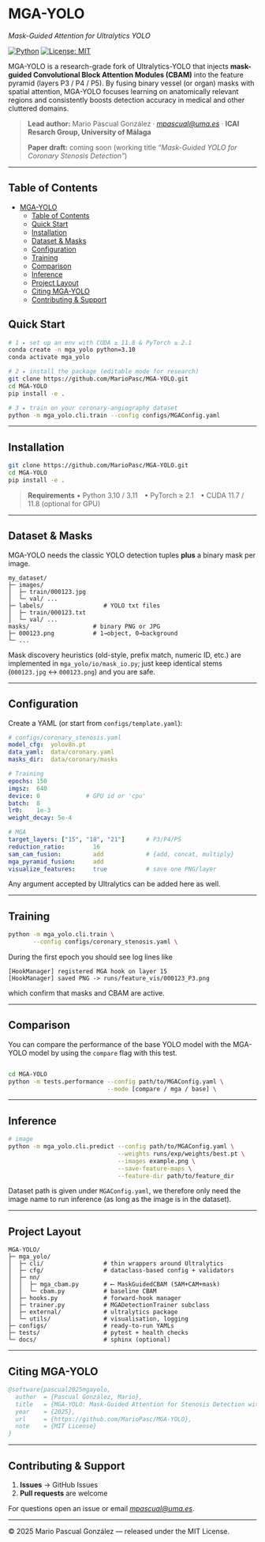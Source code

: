 # MGA-YOLO 

*Mask-Guided Attention for Ultralytics YOLO*

[![Python](https://img.shields.io/badge/python-3.10%20|%203.11-blue)](https://www.python.org/)
[![License: MIT](https://img.shields.io/badge/License-MIT-yellow.svg)](LICENSE)

MGA-YOLO is a research-grade fork of Ultralytics-YOLO that injects **mask-guided Convolutional Block Attention Modules (CBAM)** into the feature pyramid (layers P3 / P4 / P5). By fusing binary vessel (or organ) masks with spatial attention, MGA-YOLO focuses learning on anatomically relevant regions and consistently boosts detection accuracy in medical and other cluttered domains.

> **Lead author:** Mario Pascual González · *[mpascual@uma.es](mailto:mpascual@uma.es)* · **ICAI Resarch Group, University of Málaga**
> 
> **Paper draft:** coming soon (working title *“Mask-Guided YOLO for Coronary Stenosis Detection”*)

---

## Table of Contents

- [MGA-YOLO](#mga-yolo)
  - [Table of Contents](#table-of-contents)
  - [Quick Start](#quick-start)
  - [Installation](#installation)
  - [Dataset \& Masks](#dataset--masks)
  - [Configuration](#configuration)
  - [Training](#training)
  - [Comparison](#comparison)
  - [Inference](#inference)
  - [Project Layout](#project-layout)
  - [Citing MGA-YOLO](#citing-mga-yolo)
  - [Contributing \& Support](#contributing--support)


## Quick Start

```bash
# 1 ▸ set up an env with CUDA ≥ 11.8 & PyTorch ≥ 2.1
conda create -n mga_yolo python=3.10
conda activate mga_yolo

# 2 ▸ install the package (editable mode for research)
git clone https://github.com/MarioPasc/MGA-YOLO.git
cd MGA-YOLO
pip install -e .

# 3 ▸ train on your coronary-angiography dataset
python -m mga_yolo.cli.train --config configs/MGAConfig.yaml
```

---

## Installation

```bash
git clone https://github.com/MarioPasc/MGA-YOLO.git
cd MGA-YOLO
pip install -e .
```

> **Requirements**
> • Python 3.10 / 3.11 • PyTorch ≥ 2.1 • CUDA 11.7 / 11.8 (optional for GPU)

---

## Dataset & Masks

MGA-YOLO needs the classic YOLO detection tuples **plus** a binary mask per image.

```
my_dataset/
├─ images/
│  ├─ train/000123.jpg
│  └─ val/ ...
├─ labels/                 # YOLO txt files
│  ├─ train/000123.txt
│  └─ val/ ...
masks/                  # binary PNG or JPG
├─ 000123.png           # 1→object, 0→background
└─ ...
```

Mask discovery heuristics (old-style, prefix match, numeric ID, etc.) are implemented in `mga_yolo/io/mask_io.py`; just keep identical stems (`000123.jpg` ↔ `000123.png`) and you are safe.

---

## Configuration

Create a YAML (or start from `configs/template.yaml`):

```yaml
# configs/coronary_stenosis.yaml
model_cfg:  yolov8n.pt
data_yaml:  data/coronary.yaml
masks_dir:  data/coronary/masks

# Training
epochs: 150
imgsz:  640
device: 0             # GPU id or 'cpu'
batch:  8
lr0:    1e-3
weight_decay: 5e-4

# MGA
target_layers: ["15", "18", "21"]      # P3/P4/P5
reduction_ratio:        16
sam_cam_fusion:         add            # {add, concat, multiply}
mga_pyramid_fusion:     add
visualize_features:     true           # save one PNG/layer
```

Any argument accepted by Ultralytics can be added here as well.

---

## Training

```bash
python -m mga_yolo.cli.train \
       --config configs/coronary_stenosis.yaml \
```

During the first epoch you should see log lines like

```
[HookManager] registered MGA hook on layer 15
[HookManager] saved PNG -> runs/feature_vis/000123_P3.png
```

which confirm that masks and CBAM are active.

---

## Comparison

You can compare the performance of the base YOLO model with the MGA-YOLO model by using the `compare` flag with this test. 

```bash

cd MGA-YOLO
python -m tests.performance --config path/to/MGAConfig.yaml \
                            --mode [compare / mga / base] \ 
```

---

## Inference

```bash
# image
python -m mga_yolo.cli.predict --config path/to/MGAConfig.yaml \
                               --weights runs/exp/weights/best.pt \
                               --images example.png \
                               --save-feature-maps \
                               --feature-dir path/to/feature_dir
```

Dataset path is given under `MGAConfig.yaml`, we therefore only need the image name to run inference (as long as the image is in the dataset). 

---

## Project Layout

```
MGA-YOLO/
├─ mga_yolo/
│  ├─ cli/                 # thin wrappers around Ultralytics
│  ├─ cfg/                 # dataclass-based config + validators
│  ├─ nn/
│  │  ├─ mga_cbam.py       # ⟵ MaskGuidedCBAM (SAM+CAM+mask)
│  │  └─ cbam.py           # baseline CBAM
│  ├─ hooks.py             # forward-hook manager
│  ├─ trainer.py           # MGADetectionTrainer subclass
│  ├─ external/            # ultralytics package
│  └─ utils/               # visualisation, logging
├─ configs/                # ready-to-run YAMLs
├─ tests/                  # pytest + health checks
└─ docs/                   # sphinx (optional)
```

---

## Citing MGA-YOLO

```bibtex
@software{pascual2025mgayolo,
  author  = {Pascual González, Mario},
  title   = {MGA-YOLO: Mask-Guided Attention for Stenosis Detection with YOLO Models},
  year    = {2025},
  url     = {https://github.com/MarioPasc/MGA-YOLO},
  note    = {MIT License}
}
```

---

## Contributing & Support

1. **Issues** → GitHub Issues
2. **Pull requests** are welcome

For questions open an issue or email *[mpascual@uma.es](mailto:mpascual@uma.es)*.

---

© 2025 Mario Pascual González — released under the MIT License.
